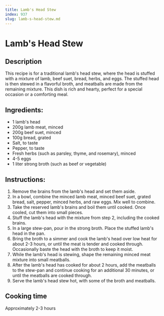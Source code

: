 ```yaml
---
title: Lamb's Head Stew
index: 937
slug: lamb-s-head-stew.md
---
```


# Lamb's Head Stew

## Description
This recipe is for a traditional lamb's head stew, where the head is stuffed with a mixture of lamb, beef suet, bread, herbs, and eggs. The stuffed head is then stewed in a flavorful broth, and meatballs are made from the remaining mixture. This dish is rich and hearty, perfect for a special occasion or a comforting meal.

## Ingredients:
- 1 lamb's head
- 200g lamb meat, minced
- 200g beef suet, minced
- 100g bread, grated
- Salt, to taste
- Pepper, to taste
- Fresh herbs (such as parsley, thyme, and rosemary), minced
- 4-5 eggs
- 1 liter strong broth (such as beef or vegetable)

## Instructions:
1. Remove the brains from the lamb's head and set them aside.
2. In a bowl, combine the minced lamb meat, minced beef suet, grated bread, salt, pepper, minced herbs, and raw eggs. Mix well to combine.
3. Take the reserved lamb's brains and boil them until cooked. Once cooled, cut them into small pieces.
4. Stuff the lamb's head with the mixture from step 2, including the cooked brains.
5. In a large stew-pan, pour in the strong broth. Place the stuffed lamb's head in the pan.
6. Bring the broth to a simmer and cook the lamb's head over low heat for about 2-3 hours, or until the meat is tender and cooked through. Occasionally baste the head with the broth to keep it moist.
7. While the lamb's head is stewing, shape the remaining minced meat mixture into small meatballs.
8. After the lamb's head has cooked for about 2 hours, add the meatballs to the stew-pan and continue cooking for an additional 30 minutes, or until the meatballs are cooked through.
9. Serve the lamb's head stew hot, with some of the broth and meatballs.

## Cooking time
Approximately 2-3 hours